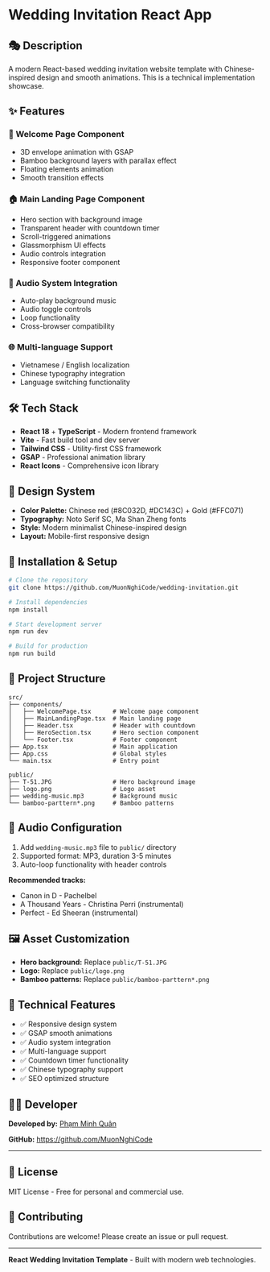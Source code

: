 # Wedding Invitation React App

## 🎭 Description

A modern React-based wedding invitation website template with Chinese-inspired design and smooth animations. This is a technical implementation showcase.

## ✨ Features

### 🎪 Welcome Page Component
- 3D envelope animation with GSAP
- Bamboo background layers with parallax effect
- Floating elements animation
- Smooth transition effects

### 🏠 Main Landing Page Component
- Hero section with background image
- Transparent header with countdown timer
- Scroll-triggered animations
- Glassmorphism UI effects
- Audio controls integration
- Responsive footer component

### 🎵 Audio System Integration
- Auto-play background music
- Audio toggle controls
- Loop functionality
- Cross-browser compatibility

### 🌐 Multi-language Support
- Vietnamese / English localization
- Chinese typography integration
- Language switching functionality

## 🛠️ Tech Stack

- **React 18** + **TypeScript** - Modern frontend framework
- **Vite** - Fast build tool and dev server
- **Tailwind CSS** - Utility-first CSS framework
- **GSAP** - Professional animation library
- **React Icons** - Comprehensive icon library

## 🎨 Design System

- **Color Palette:** Chinese red (#8C032D, #DC143C) + Gold (#FFC071)
- **Typography:** Noto Serif SC, Ma Shan Zheng fonts
- **Style:** Modern minimalist Chinese-inspired design
- **Layout:** Mobile-first responsive design

## 🚀 Installation & Setup

```bash
# Clone the repository
git clone https://github.com/MuonNghiCode/wedding-invitation.git

# Install dependencies
npm install

# Start development server
npm run dev

# Build for production
npm run build
```

## 📁 Project Structure

```
src/
├── components/
│   ├── WelcomePage.tsx      # Welcome page component
│   ├── MainLandingPage.tsx  # Main landing page
│   ├── Header.tsx           # Header with countdown
│   ├── HeroSection.tsx      # Hero section component
│   └── Footer.tsx           # Footer component
├── App.tsx                  # Main application
├── App.css                  # Global styles
└── main.tsx                 # Entry point

public/
├── T-51.JPG                 # Hero background image
├── logo.png                 # Logo asset
├── wedding-music.mp3        # Background music
└── bamboo-parttern*.png     # Bamboo patterns
```

## 🎼 Audio Configuration

1. Add `wedding-music.mp3` file to `public/` directory
2. Supported format: MP3, duration 3-5 minutes
3. Auto-loop functionality with header controls

**Recommended tracks:**
- Canon in D - Pachelbel
- A Thousand Years - Christina Perri (instrumental)
- Perfect - Ed Sheeran (instrumental)

## 🖼️ Asset Customization

- **Hero background:** Replace `public/T-51.JPG`
- **Logo:** Replace `public/logo.png`
- **Bamboo patterns:** Replace `public/bamboo-parttern*.png`

## 📱 Technical Features

- ✅ Responsive design system
- ✅ GSAP smooth animations
- ✅ Audio system integration
- ✅ Multi-language support
- ✅ Countdown timer functionality
- ✅ Chinese typography support
- ✅ SEO optimized structure

## 👨‍💻 Developer

**Developed by:** [Phạm Minh Quân](https://github.com/MuonNghiCode)

**GitHub:** https://github.com/MuonNghiCode

---

## 📄 License

MIT License - Free for personal and commercial use.

## 🤝 Contributing

Contributions are welcome! Please create an issue or pull request.

---

**React Wedding Invitation Template** - Built with modern web technologies.

